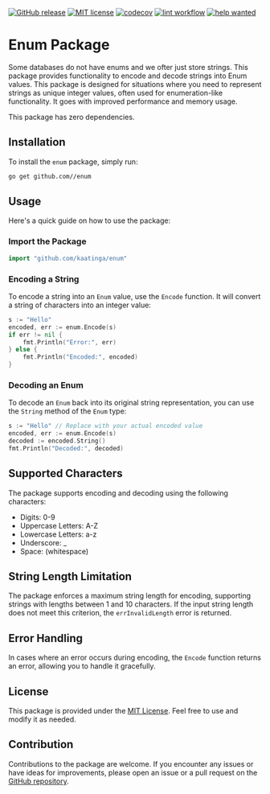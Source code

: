[![GitHub release](https://img.shields.io/github/release/kaatinga/enum.svg)](https://github.com/kaatinga/enum/releases)
[![MIT license](https://img.shields.io/badge/License-MIT-blue.svg)](https://github.com/kaatinga/enum/blob/main/LICENSE)
[![codecov](https://codecov.io/gh/kaatinga/enum/branch/main/graph/badge.svg)](https://codecov.io/gh/kaatinga/enum)
[![lint workflow](https://github.com/kaatinga/enum/actions/workflows/golangci-lint.yml/badge.svg)](https://github.com/kaatinga/enum/actions?query=workflow%3Alinter)
[![help wanted](https://img.shields.io/badge/Help%20wanted-True-yellow.svg)](https://github.com/kaatinga/enum/issues?q=is%3Aopen+is%3Aissue+label%3A%22help+wanted%22)

# Enum Package

Some databases do not have enums and we ofter just store strings. This package provides functionality to encode and
decode strings into Enum values. This package is designed for situations where you need to represent strings as unique
integer values, often used for enumeration-like functionality. It goes with improved performance and memory usage.

This package has zero dependencies.

## Installation

To install the `enum` package, simply run:

```bash
go get github.com//enum
```

## Usage

Here's a quick guide on how to use the package:

### Import the Package

```go
import "github.com/kaatinga/enum"
```

### Encoding a String

To encode a string into an `Enum` value, use the `Encode` function. It will convert a string of characters into an
integer value:

```go
s := "Hello"
encoded, err := enum.Encode(s)
if err != nil {
    fmt.Println("Error:", err)
} else {
    fmt.Println("Encoded:", encoded)
}
```

### Decoding an Enum

To decode an `Enum` back into its original string representation, you can use the `String` method of the `Enum` type:

```go
s := "Hello" // Replace with your actual encoded value
encoded, err := enum.Encode(s)
decoded := encoded.String()
fmt.Println("Decoded:", decoded)
```

## Supported Characters

The package supports encoding and decoding using the following characters:

- Digits: 0-9
- Uppercase Letters: A-Z
- Lowercase Letters: a-z
- Underscore: _
- Space: (whitespace)

## String Length Limitation

The package enforces a maximum string length for encoding, supporting strings with lengths between 1 and 10 characters.
If the input string length does not meet this criterion, the `errInvalidLength` error is returned.

## Error Handling

In cases where an error occurs during encoding, the `Encode` function returns an error, allowing you to handle it
gracefully.

## License

This package is provided under the [MIT License](LICENSE.md). Feel free to use and modify it as needed.

## Contribution

Contributions to the package are welcome. If you encounter any issues or have ideas for improvements, please open an
issue or a pull request on the [GitHub repository](https://github.com/kaatinga/enum).
